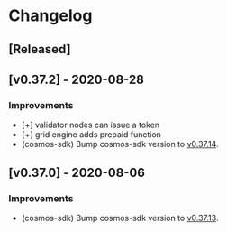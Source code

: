<!--
Guiding Principles:

Changelogs are for humans, not machines.
There should be an entry for every single version.
The same types of changes should be grouped.
Versions and sections should be linkable.
The latest version comes first.
The release date of each version is displayed.
Mention whether you follow Semantic Versioning.

Usage:

Change log entries are to be added to the Unreleased section under the
appropriate stanza (see below). Each entry should ideally include a tag and
the Github issue reference in the following format:

* (<tag>) \#<issue-number> message

The issue numbers will later be link-ified during the release process so you do
not have to worry about including a link manually, but you can if you wish.

Types of changes (Stanzas):

"Features" for new features.
"Improvements" for changes in existing functionality.
"Deprecated" for soon-to-be removed features.
"Bug Fixes" for any bug fixes.
"Breaking" for breaking API changes.

Ref: https://keepachangelog.com/en/1.0.0/
-->

# Changelog

## [Released]

## [v0.37.2] - 2020-08-28

### Improvements

* [+] validator nodes can issue a token
* [+] grid engine adds prepaid function
* (cosmos-sdk) Bump cosmos-sdk version to [v0.37.14](https://github.com/cosmos/cosmos-sdk/releases/tag/v0.37.14).

## [v0.37.0] - 2020-08-06

### Improvements

* (cosmos-sdk) Bump cosmos-sdk version to [v0.37.13](https://github.com/cosmos/cosmos-sdk/releases/tag/v0.37.13).